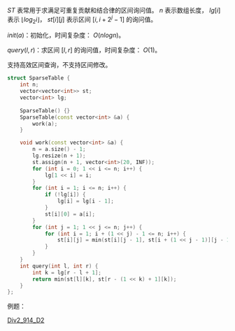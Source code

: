 $ST$ 表常用于求满足可重复贡献和结合律的区间询问值。 $n$ 表示数组长度， $lg[i]$ 表示 $\lfloor log_2i\rfloor$， $st[i][j]$ 表示区间 $[i, i+2^j-1]$ 的询问值。

$init(a)$：初始化，时间复杂度： $O(nlogn)$。

$query(l,r)$：求区间 $[l,r]$ 的询问值，时间复杂度： $O(1)$。

支持高效区间查询，不支持区间修改。

```C++
struct SparseTable {
    int n;
    vector<vector<int>> st;
    vector<int> lg;
    
    SparseTable() {}
    SparseTable(const vector<int> &a) {
        work(a);
    }

    void work(const vector<int> &a) {
        n = a.size() - 1;
        lg.resize(n + 1);
        st.assign(n + 1, vector<int>(20, INF));
        for (int i = 0; 1 << i <= n; i++) {
            lg[1 << i] = i;
        }
        for (int i = 1; i <= n; i++) {
            if (!lg[i]) {
                lg[i] = lg[i - 1];
            }
            st[i][0] = a[i];
        }
        for (int j = 1; 1 << j <= n; j++) {
            for (int i = 1; i + (1 << j) - 1 <= n; i++) {
                st[i][j] = min(st[i][j - 1], st[i + (1 << j - 1)][j - 1]);
            }
        }
    }
    int query(int l, int r) {
        int k = lg[r - l + 1];
        return min(st[l][k], st[r - (1 << k) + 1][k]);
    }
};
```

例题：

[Div2_914_D2](https://codeforces.com/contest/1904/problem/D2)

